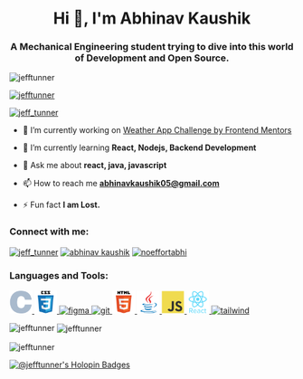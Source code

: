 <h1 align="center">Hi 👋, I'm Abhinav Kaushik</h1>
<h3 align="center">A Mechanical Engineering student trying to dive into this world of Development and Open Source.</h3>

<p align="left"> <img src="https://komarev.com/ghpvc/?username=jefftunner&label=Profile%20views&color=0e75b6&style=flat" alt="jefftunner" /> </p>

<p align="left"> <a href="https://github.com/ryo-ma/github-profile-trophy"><img src="https://github-profile-trophy.vercel.app/?username=jefftunner" alt="jefftunner" /></a> </p>

<p align="left"> <a href="https://twitter.com/jeff_tunner" target="blank"><img src="https://img.shields.io/twitter/follow/jeff_tunner?logo=twitter&style=for-the-badge" alt="jeff_tunner" /></a> </p>

- 🔭 I’m currently working on [Weather App Challenge by Frontend Mentors](https://weather-app-fm-jtunner.netlify.app/)

- 🌱 I’m currently learning **React, Nodejs, Backend Development**

- 💬 Ask me about **react, java, javascript**

- 📫 How to reach me **abhinavkaushik05@gmail.com**

- ⚡ Fun fact **I am Lost.**

<h3 align="left">Connect with me:</h3>
<p align="left">
<a href="https://twitter.com/jeff_tunner" target="blank"><img align="center" src="https://raw.githubusercontent.com/rahuldkjain/github-profile-readme-generator/master/src/images/icons/Social/twitter.svg" alt="jeff_tunner" height="30" width="40" /></a>
<a href="https://linkedin.com/in/abhinav kaushik" target="blank"><img align="center" src="https://raw.githubusercontent.com/rahuldkjain/github-profile-readme-generator/master/src/images/icons/Social/linked-in-alt.svg" alt="abhinav kaushik" height="30" width="40" /></a>
<a href="https://www.youtube.com/c/noeffortabhi" target="blank"><img align="center" src="https://raw.githubusercontent.com/rahuldkjain/github-profile-readme-generator/master/src/images/icons/Social/youtube.svg" alt="noeffortabhi" height="30" width="40" /></a>
</p>

<h3 align="left">Languages and Tools:</h3>
<p align="left"> <a href="https://www.cprogramming.com/" target="_blank" rel="noreferrer"> <img src="https://raw.githubusercontent.com/devicons/devicon/master/icons/c/c-original.svg" alt="c" width="40" height="40"/> </a> <a href="https://www.w3schools.com/css/" target="_blank" rel="noreferrer"> <img src="https://raw.githubusercontent.com/devicons/devicon/master/icons/css3/css3-original-wordmark.svg" alt="css3" width="40" height="40"/> </a> <a href="https://www.figma.com/" target="_blank" rel="noreferrer"> <img src="https://www.vectorlogo.zone/logos/figma/figma-icon.svg" alt="figma" width="40" height="40"/> </a> <a href="https://git-scm.com/" target="_blank" rel="noreferrer"> <img src="https://www.vectorlogo.zone/logos/git-scm/git-scm-icon.svg" alt="git" width="40" height="40"/> </a> <a href="https://www.w3.org/html/" target="_blank" rel="noreferrer"> <img src="https://raw.githubusercontent.com/devicons/devicon/master/icons/html5/html5-original-wordmark.svg" alt="html5" width="40" height="40"/> </a> <a href="https://www.java.com" target="_blank" rel="noreferrer"> <img src="https://raw.githubusercontent.com/devicons/devicon/master/icons/java/java-original.svg" alt="java" width="40" height="40"/> </a> <a href="https://developer.mozilla.org/en-US/docs/Web/JavaScript" target="_blank" rel="noreferrer"> <img src="https://raw.githubusercontent.com/devicons/devicon/master/icons/javascript/javascript-original.svg" alt="javascript" width="40" height="40"/> </a> <a href="https://reactjs.org/" target="_blank" rel="noreferrer"> <img src="https://raw.githubusercontent.com/devicons/devicon/master/icons/react/react-original-wordmark.svg" alt="react" width="40" height="40"/> </a> <a href="https://tailwindcss.com/" target="_blank" rel="noreferrer"> <img src="https://www.vectorlogo.zone/logos/tailwindcss/tailwindcss-icon.svg" alt="tailwind" width="40" height="40"/> </a> </p>

<p><img align="left" src="https://github-readme-stats.vercel.app/api/top-langs?username=jefftunner&show_icons=true&locale=en&layout=compact" alt="jefftunner" /></p>

<p>&nbsp;<img align="center" src="https://github-readme-stats.vercel.app/api?username=jefftunner&show_icons=true&locale=en" alt="jefftunner" /></p>

<p><img align="center" src="https://github-readme-streak-stats.herokuapp.com/?user=jefftunner&" alt="jefftunner" /></p>

[![@jefftunner's Holopin Badges](https://holopin.me/jefftunner)](https://holopin.io/@jefftunner)
